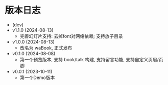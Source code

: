 # 版本日志

- (dev)
- v1.1.0 (2024-08-13)
  - 完善幻灯片支持: 去掉font对网络依赖; 支持放子目录
- v1.0.0 (2024-08-13)
  - 改名为 waBook, 正式发布
- v0.1.0 (2024-08-08)
  - 第一个预览版本, 支持 book/talk 构建, 支持留言功能, 支持自定义页眉/页脚
- v0.0.1 (2023-10-11)
  - 第一个Demo版本
